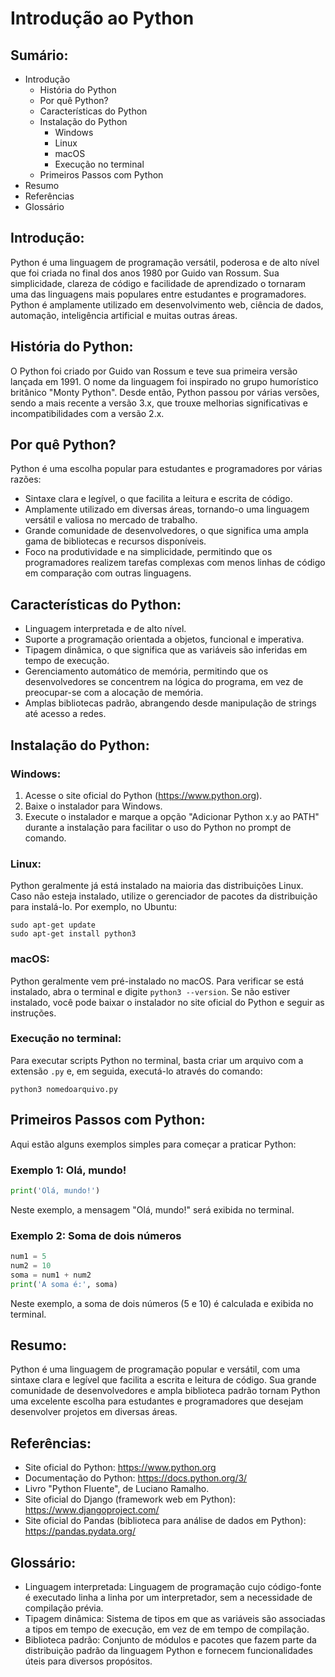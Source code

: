 # Introdução ao Python

## Sumário:
- Introdução
  - História do Python
  - Por quê Python?
  - Características do Python
  - Instalação do Python
    - Windows
    - Linux
    - macOS
    - Execução no terminal
  - Primeiros Passos com Python
- Resumo
- Referências
- Glossário

## Introdução:
Python é uma linguagem de programação versátil, poderosa e de alto nível que foi criada no final dos anos 1980 por Guido van Rossum. Sua simplicidade, clareza de código e facilidade de aprendizado o tornaram uma das linguagens mais populares entre estudantes e programadores. Python é amplamente utilizado em desenvolvimento web, ciência de dados, automação, inteligência artificial e muitas outras áreas.

## História do Python:
O Python foi criado por Guido van Rossum e teve sua primeira versão lançada em 1991. O nome da linguagem foi inspirado no grupo humorístico britânico "Monty Python". Desde então, Python passou por várias versões, sendo a mais recente a versão 3.x, que trouxe melhorias significativas e incompatibilidades com a versão 2.x.

## Por quê Python?
Python é uma escolha popular para estudantes e programadores por várias razões:
- Sintaxe clara e legível, o que facilita a leitura e escrita de código.
- Amplamente utilizado em diversas áreas, tornando-o uma linguagem versátil e valiosa no mercado de trabalho.
- Grande comunidade de desenvolvedores, o que significa uma ampla gama de bibliotecas e recursos disponíveis.
- Foco na produtividade e na simplicidade, permitindo que os programadores realizem tarefas complexas com menos linhas de código em comparação com outras linguagens.

## Características do Python:
- Linguagem interpretada e de alto nível.
- Suporte a programação orientada a objetos, funcional e imperativa.
- Tipagem dinâmica, o que significa que as variáveis são inferidas em tempo de execução.
- Gerenciamento automático de memória, permitindo que os desenvolvedores se concentrem na lógica do programa, em vez de preocupar-se com a alocação de memória.
- Amplas bibliotecas padrão, abrangendo desde manipulação de strings até acesso a redes.

## Instalação do Python:
### Windows:
1. Acesse o site oficial do Python (https://www.python.org).
2. Baixe o instalador para Windows.
3. Execute o instalador e marque a opção "Adicionar Python x.y ao PATH" durante a instalação para facilitar o uso do Python no prompt de comando.

### Linux:
Python geralmente já está instalado na maioria das distribuições Linux. Caso não esteja instalado, utilize o gerenciador de pacotes da distribuição para instalá-lo. Por exemplo, no Ubuntu:
```
sudo apt-get update
sudo apt-get install python3
```

### macOS:
Python geralmente vem pré-instalado no macOS. Para verificar se está instalado, abra o terminal e digite `python3 --version`. Se não estiver instalado, você pode baixar o instalador no site oficial do Python e seguir as instruções.

### Execução no terminal:
Para executar scripts Python no terminal, basta criar um arquivo com a extensão `.py` e, em seguida, executá-lo através do comando:
```
python3 nomedoarquivo.py
```

## Primeiros Passos com Python:
Aqui estão alguns exemplos simples para começar a praticar Python:

### Exemplo 1: Olá, mundo!
```python
print('Olá, mundo!')
```
Neste exemplo, a mensagem "Olá, mundo!" será exibida no terminal.

### Exemplo 2: Soma de dois números
```python
num1 = 5
num2 = 10
soma = num1 + num2
print('A soma é:', soma)
```
Neste exemplo, a soma de dois números (5 e 10) é calculada e exibida no terminal.

## Resumo:
Python é uma linguagem de programação popular e versátil, com uma sintaxe clara e legível que facilita a escrita e leitura de código. Sua grande comunidade de desenvolvedores e ampla biblioteca padrão tornam Python uma excelente escolha para estudantes e programadores que desejam desenvolver projetos em diversas áreas.

## Referências:
- Site oficial do Python: https://www.python.org
- Documentação do Python: https://docs.python.org/3/
- Livro "Python Fluente", de Luciano Ramalho.
- Site oficial do Django (framework web em Python): https://www.djangoproject.com/
- Site oficial do Pandas (biblioteca para análise de dados em Python): https://pandas.pydata.org/

## Glossário:
- Linguagem interpretada: Linguagem de programação cujo código-fonte é executado linha a linha por um interpretador, sem a necessidade de compilação prévia.
- Tipagem dinâmica: Sistema de tipos em que as variáveis são associadas a tipos em tempo de execução, em vez de em tempo de compilação.
- Biblioteca padrão: Conjunto de módulos e pacotes que fazem parte da distribuição padrão da linguagem Python e fornecem funcionalidades úteis para diversos propósitos.